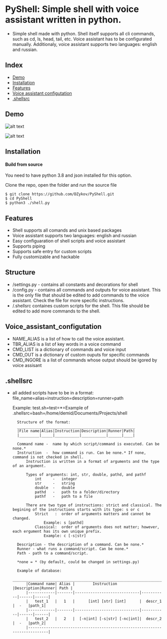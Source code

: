 # PyShell: Simple shell with voice assistant written in python.
-    Simple shell made with python. Shell itself supports all cli commands, such as cd, ls, head, tail, etc. Voice assistant has to be configurated manually. Additionaly, voice assistant supports two languages: english and russian. 

## Index
   - [Demo](#Demo "Goto Demo")
   - [Installation](#Installation "Goto Installation")
   - [Features](#Features "Goto Features")
   - [Voice assistant configutation](#Voice_assistant_configutation "Goto Voice assistant configutation")
   - [.shellsrc](#.shellsrc "Goto .shellsrc")

## Demo

![alt text]()

![alt text]()

## Installation
#### Build from source
You need to have python 3.8 and json installed for this option.

Clone the repo, open the folder and run the source file


    $ git clone https://github.com/DZykov/PyShell.git
    $ cd PyShell
    $ python3 ./shell.py

## Features
   - Shell supports all comands and unix based packages
   - Voice assistant supports two languages: english and russian
   - Easy configuaration of shell scripts and voice assistant
   - Supports piping
   - Supports safe entry for custom scripts
   - Fully customizable and hackable

## Structure
- /settings.py - contains all constants and decorations for shell
- /config.py - contains all commands and outputs for voice assistant. This is the only file that should be edited to add commands to the voice assistant. Check the file for more specific instructions.
- /.shellsrc containes custom scripts for the shell. This file should be edited to add more commands to the shell.

## Voice_assistant_configutation

- NAME_ALIAS is a list of how to call the voice assistant.
- TBR_ALIAS is a list of key words in a voice command
- CMD_LIST is a dictionary of commands and voice input
- CMD_OUT is a dictionary of custom ouputs for specific commands
- CMD_INGORE is a list of commands whose output should be igored by voice assisant

## .shellsrc

- all added scripts have to be in a format: file_name=alias=instruction=description=runner=path

    Example: test.sh=test=*=Example of .shellsrc=bash=/home/demid/Documents/Projects/shell


        Structure of the format:
        _____________________________________________________
        |File name|Alias|Instruction|Description|Runner|Path|
        |_________|_____|___________|___________|______|____|
    
        Command name -  name by which script/command is executed. Can be none.*
        Instruction  -  how command is run. Can be none.* If none, command is not checked in shell.
            Instruction is written in a format of arguments and the type of an argument.
            
            Types of arguments: int, str, double, pathd, and pathf
                int     -   integer
                str     -   string
                double  -   double
                pathd   -   path to a folder/directory
                pathf   -   path to a file

            There are two type of instructions: strict and classical. The begining of the instructions starts with its type: s or c
                Strict   :  order of arguments matters and cannot be changed.
                    Example: s [pathd]
                Classical:  order of arguments does not matter; however, each ergument has its own unique prefix.
                    Example: c [-s|str]
        
        Description - the description of a command. Can be none.*
        Runner - what runs a command/script. Can be none.*
        Path - path to a command/script.
        
        *none = * (by default, could be changed in settings.py)

        Example of database:
            ______________________________________________________________________________
            |Command name| Alias |        Instruction          |Description|Runner| Path |
            |------------|-------|-----------------------------|-----------|------|------|
            |   test_1   |   1   |      [int] [str] [int]      |  descr_1  |  -   |path_1|
            |------------|-------|-----------------------------|-----------|------|------|
            |   test_2   |   2   |  [-n|int] [-s|str] [-nc|int]|  descr_2  |  -   |path_2|
            |----------------------------------------------------------------------------|